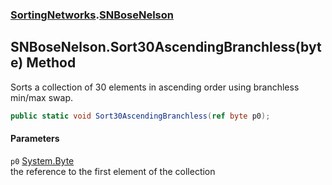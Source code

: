 ### [SortingNetworks](SortingNetworks.md 'SortingNetworks').[SNBoseNelson](SortingNetworks_SNBoseNelson.md 'SortingNetworks.SNBoseNelson')
## SNBoseNelson.Sort30AscendingBranchless(byte) Method
Sorts a collection of 30 elements in ascending order using branchless min/max swap.  
```csharp
public static void Sort30AscendingBranchless(ref byte p0);
```
#### Parameters
<a name='SortingNetworks_SNBoseNelson_Sort30AscendingBranchless(byte)_p0'></a>
`p0` [System.Byte](https://docs.microsoft.com/en-us/dotnet/api/System.Byte 'System.Byte')  
the reference to the first element of the collection
  
